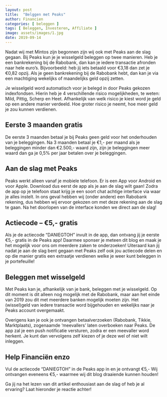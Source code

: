 ```yaml
---
layout: post
title:  "Belggen met Peaks"
author: Financien
categories: [ beleggen ]
tags: [ Beleggen, Investeren, Affiliate ]
image: assets/images/1.jpg
date: 2019-09-14
---
```


Nadat wij met Mintos zijn begonnen zijn wij ook met Peaks aan de slag gegaan. Bij Peaks kun je je wisselgeld beleggen op twee manieren. Heb je een bankrekening bij de Rabobank, dan kan je iedere transactie afronden naar hele euro’s. Bijvoorbeeld: heb jij iets betaald voor €3,18 dan zet je €0,82 opzij.
Als je geen bankrekening bij de Rabobank hebt, dan kan je via een machtiging wekelijks of maandelijks geld opzij zetten.

Je wisselgeld word automatisch voor je belegd in door Peaks gekozen indexfondsen. Hierin heb je 4 verschillende risico mogelijkheden, te weten: Mild, Pittig, Scherp en Heet. Afhankelijk van welk risico je kiest word je geld op een andere manier verdeeld. Hoe groter risico je neemt, hoe meer geld je zou kunnen verdienen.

## Eerste 3 maanden gratis
De eerste 3 maanden betaal je bij Peaks geen geld voor het onderhouden van je beleggingen. Na 3 maanden betaal je €1,- per maand als je beleggingen minder dan €2.500,- waard zijn, zijn je beleggingen meer waard dan ga je 0,5% per jaar betalen over je beleggingen.

## Aan de slag met Peaks
Peaks werkt alleen vanaf je mobiele telefoon. Er is een App voor Android en voor Apple. Download dus eerst de app als je aan de slag wilt gaan! Zodra de app op je telefoon staat krijg je een soort chat achtige interface via waar je alles instelt.
In ons geval hebben wij (onder andere) een Rabobank rekening, dus hebben wij ervoor gekozen om met deze rekening aan de slag te gaan. Na het doorlopen van de interface konden we direct aan de slag!

## Actiecode – €5,- gratis
Als je de actiecode “DANIEGTOH” invult in de app, dan ontvang jij je eerste €5,- gratis in de Peaks app! Daarmee sponser je meteen dit blog en maak je het mogelijk voor ons om meerdere zaken te onderzoeken! Uiteraard kan jij nadat je aan de slag bent gegaan met Peaks zelf ook jou actiecode delen en op die manier gratis een extraatje verdienen welke je weer kunt beleggen in je portefeuille!

## Beleggen met wisselgeld
Met Peaks kan je, afhankelijk van je bank, beleggen met je wisselgeld. Op dit moment is dit alleen nog mogelijk met de Rabobank, maar aan het einde van 2019 zou dit met meerdere banken mogelijk moeten zijn. Het (wissel)geld van iedere transactie word bijgehouden en wekelijks naar je Peaks account overgemaakt.

Overigens kan je ook je ontvangen betaalverzoeken (Rabobank, Tikkie, Marktplaats), zogenaamde ‘meevallers’ laten overboeken naar Peaks. De app zal je een push notificatie versturen, zodra er een meevaller word herkent. Je kunt dan vervolgens zelf kiezen of je deze wel of niet wilt inleggen.

## Help Financiën enzo
Vul de actiecode “DANIEGTOH” in de Peaks app in en je ontvangt €5,- Wij ontvangen eveneens €5,- waarmee wij dit blog draaiende kunnen houden!

Ga jij na het lezen van dit artikel enthousiast aan de slag of heb je al ervaring? Laat hieronder je reactie achter!

